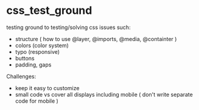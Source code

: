 # css_test_ground

testing ground to testing/solving css issues such:
* structure ( how to use @layer, @imports, @media, @containter )
* colors (color system)
* typo (responsive)
* buttons
* padding, gaps

Challenges:
* keep it easy to customize
* small code vs cover all displays including mobile ( don't write separate code for mobile )
 
